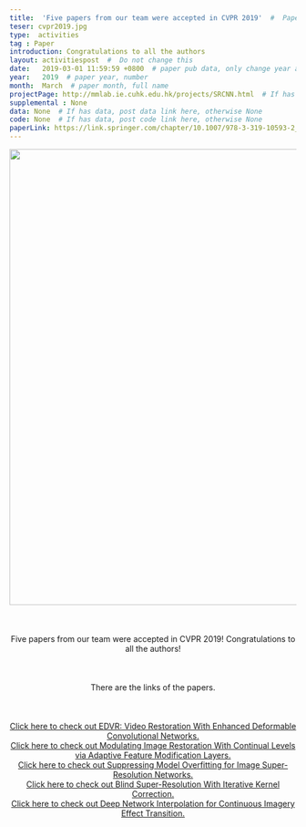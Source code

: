 ```yaml
---
title:  'Five papers from our team were accepted in CVPR 2019'  #  Paper title, covered by ''
teser: cvpr2019.jpg
type:  activities
tag : Paper
introduction: Congratulations to all the authors
layout: activitiespost  #  Do not change this
date:   2019-03-01 11:59:59 +0800  # paper pub data, only change year and month according to this format
year:   2019  # paper year, number
month:  March  # paper month, full name
projectPage: http://mmlab.ie.cuhk.edu.hk/projects/SRCNN.html  # If has project page, link here, otherwise None
supplemental : None
data: None  # If has data, post data link here, otherwise None
code: None  # If has data, post code link here, otherwise None
paperLink: https://link.springer.com/chapter/10.1007/978-3-319-10593-2_13  # post paper pdf link here
---
```


<center><img src="http://xpixel.group/images/activities/cvpr2019.jpg" width = "800" height = "auto"  /></center>

&nbsp;
&nbsp;
<center>
<p style="font-size:20px;width:100%;text-align:left" >

Five papers from our team were accepted in CVPR 2019! Congratulations to all the authors!

</p>
</center>
&nbsp;

<center>
<p style="font-size:20px;width:100%;text-align:left" >

There are the links of the papers.

</p>
</center>
&nbsp;


<center>
<p style="font-size:20px;width:100%;text-align:left" >

<a href="http://xpixel.group/2019/06/24/EDVR-Video-Restoration-With-Enhanced-Deformable-Convolutional-Networks.html"><font class="text-primary">Click here to check out EDVR: Video Restoration With Enhanced Deformable Convolutional Networks.</font></a>
<br>
<a href="http://xpixel.group/2019/06/23/Modulating-Image-Restoration-With-Continual-Levels-via-Adaptive-Feature-Modification-Layers.html"><font class="text-primary">Click here to check out Modulating Image Restoration With Continual Levels via Adaptive Feature Modification Layers.</font></a>
<br>
<a href="http://xpixel.group/2019/06/22/Suppressing-Model-Overfitting-for-Image-Super-Resolution-Networks.html"><font class="text-primary">Click here to check out Suppressing Model Overfitting for Image Super-Resolution Networks.</font></a>
<br>
<a href="http://xpixel.group/2019/06/20/Blind-Super-Resolution-With-Iterative-Kernel-Correction.html"><font class="text-primary">Click here to check out Blind Super-Resolution With Iterative Kernel Correction.</font></a>
<br>
<a href="http://xpixel.group/2019/06/19/Deep-Network-Interpolation-for-Continuous-Imagery-Effect-Transition.html"><font class="text-primary">Click here to check out Deep Network Interpolation for Continuous Imagery Effect Transition.</font></a>

</p>

</center>
